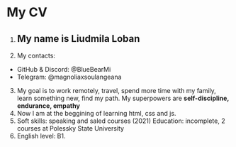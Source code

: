 # My CV
1. ## My name is Liudmila Loban
2. My contacts:
* GitHub & Discord: @BlueBearMi
* Telegram: @magnoliaxsoulangeana
3. My goal is to work remotely, travel, spend more time with my family, learn something new, find my path.
My superpowers are **self-discipline, endurance, empathy**
4. Now I am at the beggining of learning html, css and js.
5. Soft skills: speaking and saled courses (2021)
Education: incomplete, 2 courses at Polessky State University
6. English level: B1.
